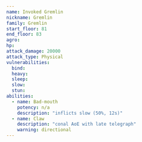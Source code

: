 ```yaml
---
name: Invoked Gremlin
nickname: Gremlin
family: Gremlin
start_floor: 81
end_floor: 83
agro: 
hp: 
attack_damage: 20000
attack_type: Physical
vulnerabilities:
  bind: 
  heavy: 
  sleep: 
  slow: 
  stun: 
abilities:
  - name: Bad-mouth
    potency: n/a
    description: "inflicts slow (50%, 12s)"
  - name: Claw
    description: "conal AoE with late telegraph"
    warning: directional
---
```

